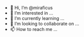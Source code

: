 - 👋 Hi, I’m @miraficus
- 👀 I’m interested in ...
- 🌱 I’m currently learning ...
- 💞️ I’m looking to collaborate on ...
- 📫 How to reach me ...

<!---
miraficus/miraficus is a ✨ special ✨ repository because its `README.md` (this file) appears on your GitHub profile.
You can click the Preview link to take a look at your changes.
--->

